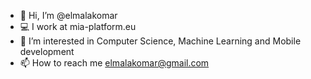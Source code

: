 - 👋 Hi, I’m @elmalakomar
- 💻 I work at mia-platform.eu
- 👀 I’m interested in Computer Science, Machine Learning and Mobile development
- 📫 How to reach me elmalakomar@gmail.com

<!---
elmalakomar/elmalakomar is a ✨ special ✨ repository because its `README.md` (this file) appears on your GitHub profile.
You can click the Preview link to take a look at your changes.
--->
